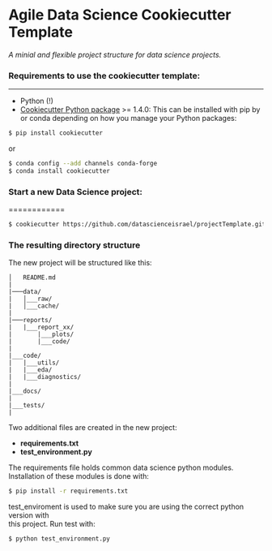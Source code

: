 # Agile Data Science Cookiecutter Template

_A minial and flexible project structure for data science projects._


### Requirements to use the cookiecutter template:
-----------
 - Python (!)
 - [Cookiecutter Python package](http://cookiecutter.readthedocs.org/en/latest/installation.html) >= 1.4.0: This can be installed with pip by or conda depending on how you manage your Python packages:

``` bash
$ pip install cookiecutter
```

or

``` bash
$ conda config --add channels conda-forge
$ conda install cookiecutter
```


### Start a new Data Science project:
============

```bash
$ cookiecutter https://github.com/datascienceisrael/projectTemplate.git
```

### The resulting directory structure

The new project will be structured like this: 

```
│   README.md
|
|───data/
|   │___raw/
|   │___cache/
|
|───reports/
|   |___report_xx/
|       |___plots/
|       |___code/
|
|___code/
|   |___utils/
|   |___eda/
|   |___diagnostics/
|
|___docs/
|
|___tests/
|
```

Two additional files are created in the new project:

 + **requirements.txt**  
 + **test_environment.py**

The requirements file holds common data science python modules.
Installation of these modules is done with:

```bash
$ pip install -r requirements.txt
```

test_enviroment is used to make sure you are using the correct python version with  
this project. 
Run test with:

```bash
$ python test_environment.py
```

